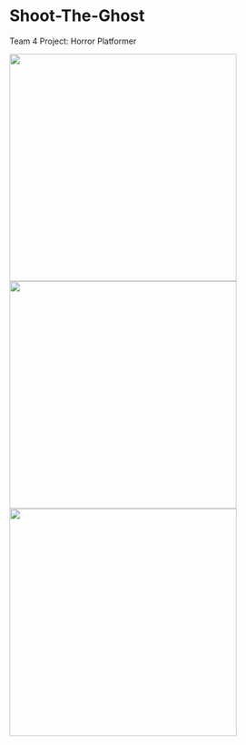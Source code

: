 # Shoot-The-Ghost
Team 4 Project: Horror Platformer

<img src="https://gyazo.com/9fa454d94d10bdd2abc98ab1ad3353ac.gif" width="400" height="400" />
<img src="https://gyazo.com/389b5fb1b242a231621e0b6d6e007fda.gif" width="400" height="400" />
<img src="https://gyazo.com/10df1d6459f22a304080cfaece9ac8c0.gif" width="400" height="400" />

